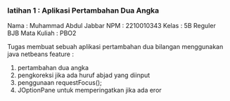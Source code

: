 ### latihan 1 : Aplikasi Pertambahan Dua Angka

Nama        : Muhammad Abdul Jabbar
NPM         : 2210010343
Kelas       : 5B Reguler BJB
Mata Kuliah : PBO2

Tugas membuat sebuah aplikasi pertambahan dua bilangan menggunakan java netbeans
feature :
1. pertambahan dua angka
2. pengkoreksi jika ada huruf abjad yang diinput
3. penggunaan requestFocus();
4. JOptionPane untuk memperingatkan jika ada eror
